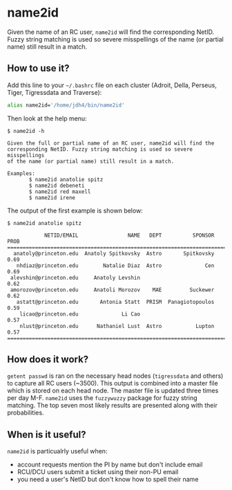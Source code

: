 # name2id

Given the name of an RC user, `name2id` will find the
corresponding NetID. Fuzzy string matching is used so severe misspellings
of the name (or partial name) still result in a match.

## How to use it?

Add this line to your `~/.bashrc` file on each cluster (Adroit, Della, Perseus, Tiger, Tigressdata and Traverse):

```bash
alias name2id='/home/jdh4/bin/name2id'
```

Then look at the help menu:

```
$ name2id -h

Given the full or partial name of an RC user, name2id will find the
corresponding NetID. Fuzzy string matching is used so severe misspellings
of the name (or partial name) still result in a match.

Examples:
       $ name2id anatolie spitz
       $ name2id debeneti
       $ name2id red maxell
       $ name2id irene
```

The output of the first example is shown below:

```
$ name2id anatolie spitz

            NETID/EMAIL                NAME   DEPT          SPONSOR  PROB
==========================================================================
  anatoly@princeton.edu  Anatoly Spitkovsky  Astro       Spitkovsky  0.69
   nhdiaz@princeton.edu        Natalie Diaz  Astro              Cen  0.69
 alevshin@princeton.edu     Anatoly Levshin                          0.62
 amorozov@princeton.edu     Anatoli Morozov    MAE         Suckewer  0.62
   astatt@princeton.edu       Antonia Statt  PRISM  Panagiotopoulos  0.59
    licao@princeton.edu              Li Cao                          0.57
    nlust@princeton.edu      Nathaniel Lust  Astro           Lupton  0.57
==========================================================================
```

## How does it work?

`getent passwd` is ran on the necessary head nodes (`tigressdata` and others) to capture all RC users (~3500). This output is combined into a master file which is stored on each head node. The master file is updated three times per day M-F. `name2id` uses the `fuzzywuzzy` package for fuzzy string matching. The top seven most likely results are presented along with their probabilities.



## When is it useful?

`name2id` is particualrly useful when:

+ account requests mention the PI by name but don't include email
+ RCU/DCU users submit a ticket using their non-PU email
+ you need a user's NetID but don't know how to spell their name
